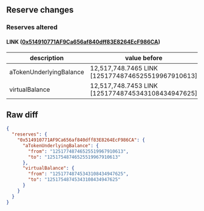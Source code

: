 ## Reserve changes

### Reserves altered

#### LINK ([0x514910771AF9Ca656af840dff83E8264EcF986CA](https://etherscan.io/address/0x514910771AF9Ca656af840dff83E8264EcF986CA))

| description | value before | value after |
| --- | --- | --- |
| aTokenUnderlyingBalance | 12,517,748.7465 LINK [12517748746525519967910613] | 12,517,548.7465 LINK [12517548746525519967910613] |
| virtualBalance | 12,517,748.7453 LINK [12517748745343108434947625] | 12,517,548.7453 LINK [12517548745343108434947625] |


## Raw diff

```json
{
  "reserves": {
    "0x514910771AF9Ca656af840dff83E8264EcF986CA": {
      "aTokenUnderlyingBalance": {
        "from": "12517748746525519967910613",
        "to": "12517548746525519967910613"
      },
      "virtualBalance": {
        "from": "12517748745343108434947625",
        "to": "12517548745343108434947625"
      }
    }
  }
}
```